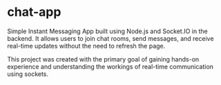 # chat-app
Simple Instant Messaging App  built using Node.js and Socket.IO in the backend.
It allows users to join chat rooms, send messages, and receive real-time updates without the need to refresh the page.

This project was created with the primary goal of gaining hands-on experience and understanding the workings of real-time communication using sockets.

